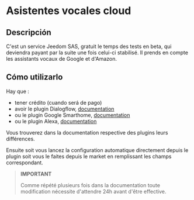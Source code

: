 # Asistentes vocales cloud

## Descripción

C'est un service Jeedom SAS, gratuit le temps des tests en beta, qui deviendra payant par la suite une fois celui-ci stabilisé. Il prends en compte les assistants vocaux de Google et d'Amazon.

## Cómo utilizarlo

Hay que :

- tener crédito (cuando será de pago)
- avoir le plugin Dialogflow, [documentation](https://jeedom.github.io/plugin-dialogflow/fr_FR/)
- ou le plugin Google Smarthome, [documentation](https://jeedom.github.io/plugin-gsh/fr_FR/)
- ou le plugin Alexa, [documentation](https://jeedom.github.io/plugin-ash//fr_FR/)

Vous trouverez dans la documentation respective des plugins leurs différences.

Ensuite soit vous lancez la configuration automatique directement depuis le plugin soit vous le faites depuis le market en remplissant les champs correspondant.

>**IMPORTANT**
>
>Comme répété plusieurs fois dans la documentation toute modification nécessite d'attendre 24h avant d'être effective.

